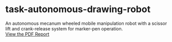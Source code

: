 # task-autonomous-drawing-robot
An autonomous mecanum wheeled mobile manipulation robot with a scissor lift and crank-release system for marker-pen operation.  
[View the PDF Report](ACS231%202024-25%20GP%20Final%20Report%20ACSE%20Group%2027.pdf)

